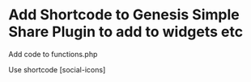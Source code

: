 # Add Shortcode to Genesis Simple Share Plugin to add to widgets etc

Add code to functions.php

Use shortcode [social-icons]
